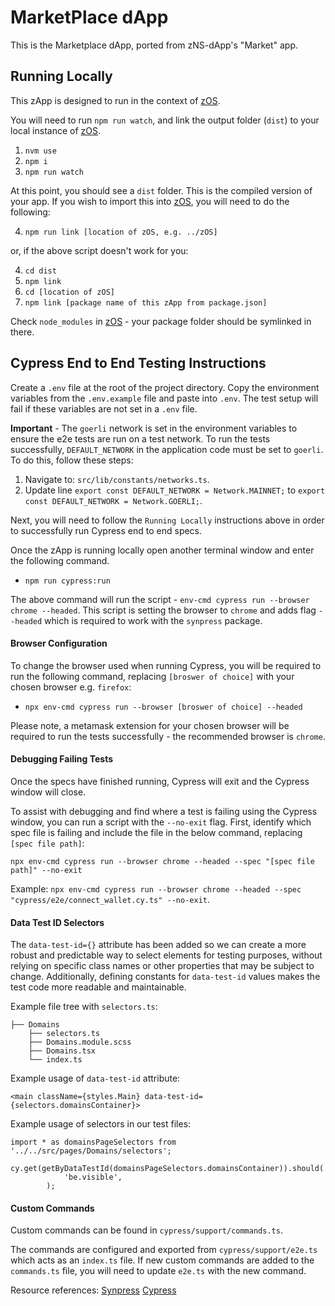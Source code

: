 # MarketPlace dApp

This is the Marketplace dApp, ported from zNS-dApp's "Market" app.

## Running Locally

This zApp is designed to run in the context of [zOS](https://github.com/zer0-os/zOS).

You will need to run `npm run watch`, and link the output folder (`dist`) to your local instance of [zOS](https://github.com/zer0-os/zOS).

1. `nvm use`
2. `npm i`
3. `npm run watch`

At this point, you should see a `dist` folder. This is the compiled version of your app. If you wish to import this into [zOS](https://github.com/zer0-os/zOS), you will need to do the following:

4. `npm run link [location of zOS, e.g. ../zOS]`

or, if the above script doesn't work for you:

4. `cd dist`
5. `npm link`
6. `cd [location of zOS]`
7. `npm link [package name of this zApp from package.json]`

Check `node_modules` in [zOS](https://github.com/zer0-os/zOS) - your package folder should be symlinked in there.

## Cypress End to End Testing Instructions

Create a `.env` file at the root of the project directory. Copy the environment variables from the `.env.example` file and paste into `.env`. The test setup will fail if these variables are not set in a `.env` file.

**Important** - The `goerli` network is set in the environment variables to ensure the e2e tests are run on a test network. To run the tests successfully, `DEFAULT_NETWORK` in the application code must be set to `goerli`. To do this, follow these steps:

1. Navigate to: `src/lib/constants/networks.ts`.
2. Update line `export const DEFAULT_NETWORK = Network.MAINNET;` to `export const DEFAULT_NETWORK = Network.GOERLI;`.

Next, you will need to follow the `Running Locally` instructions above in order to successfully run Cypress end to end specs.

Once the zApp is running locally open another terminal window and enter the following command.

- `npm run cypress:run`

The above command will run the script - `env-cmd cypress run --browser chrome --headed`. This script is setting the browser to `chrome` and adds flag `--headed` which is required to work with the `synpress` package.

#### Browser Configuration

To change the browser used when running Cypress, you will be required to run the following command, replacing `[broswer of choice]` with your chosen browser e.g. `firefox`:

- `npx env-cmd cypress run --browser [broswer of choice] --headed`

Please note, a metamask extension for your chosen browser will be required to run the tests successfully - the recommended browser is `chrome`.

#### Debugging Failing Tests

Once the specs have finished running, Cypress will exit and the Cypress window will close.

To assist with debugging and find where a test is failing using the Cypress window, you can run a script with the `--no-exit` flag. First, identify which spec file is failing and include the file in the below command, replacing `[spec file path]`:

`npx env-cmd cypress run --browser chrome --headed --spec "[spec file path]" --no-exit`

Example: `npx env-cmd cypress run --browser chrome --headed --spec "cypress/e2e/connect_wallet.cy.ts" --no-exit`.

#### Data Test ID Selectors

The `data-test-id={}` attribute has been added so we can create a more robust and predictable way to select elements for testing purposes, without relying on specific class names or other properties that may be subject to change. Additionally, defining constants for `data-test-id` values makes the test code more readable and maintainable.

Example file tree with `selectors.ts`:

```
├── Domains
    ├── selectors.ts
    ├── Domains.module.scss
    ├── Domains.tsx
    └── index.ts
```

Example usage of `data-test-id` attribute:

```
<main className={styles.Main} data-test-id={selectors.domainsContainer}>
```

Example usage of selectors in our test files:

```
import * as domainsPageSelectors from '../../src/pages/Domains/selectors';

cy.get(getByDataTestId(domainsPageSelectors.domainsContainer)).should(
			'be.visible',
		);
```

#### Custom Commands

Custom commands can be found in `cypress/support/commands.ts`.

The commands are configured and exported from `cypress/support/e2e.ts` which acts as an `index.ts` file. If new custom commands are added to the `commands.ts` file, you will need to update `e2e.ts` with the new command.

Resource references:
[Synpress](https://github.com/Synthetixio/synpress)
[Cypress](https://docs.cypress.io/guides/overview/why-cypress/)
